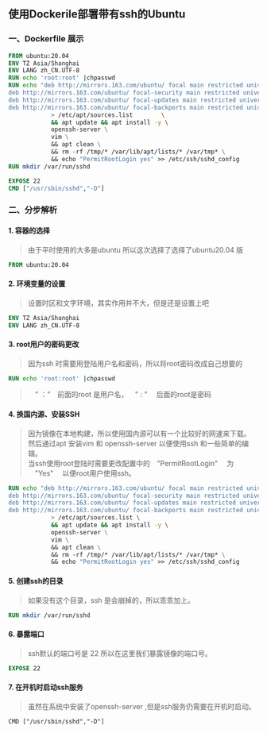 ## 使用Dockerile部署带有ssh的Ubuntu

### 一、Dockerfile 展示
```Dockerfile
FROM ubuntu:20.04 
ENV TZ Asia/Shanghai
ENV LANG zh_CN.UTF-8
RUN echo 'root:root' |chpasswd
RUN echo "deb http://mirrors.163.com/ubuntu/ focal main restricted universe multiverse\n \
deb http://mirrors.163.com/ubuntu/ focal-security main restricted universe multiverse \n \
deb http://mirrors.163.com/ubuntu/ focal-updates main restricted universe multiverse\n	\
deb http://mirrors.163.com/ubuntu/ focal-backports main restricted universe multiverse\n"\
            > /etc/apt/sources.list        \
            && apt update && apt install -y \ 
			openssh-server \
			vim \
			&& apt clean \
			&& rm -rf /tmp/* /var/lib/apt/lists/* /var/tmp* \
			&& echo "PermitRootLogin yes" >> /etc/ssh/sshd_config
RUN mkdir /var/run/sshd

EXPOSE 22
CMD ["/usr/sbin/sshd","-D"]
``` 
### 二、分步解析
#### 1. 容器的选择
>由于平时使用的大多是ubuntu 所以这次选择了选择了ubuntu20.04 版

```Dockerfile
FROM ubuntu:20.04 
```
#### 2. 环境变量的设置
> 设置时区和文字环境，其实作用并不大，但是还是设置上吧
```Dockerfile
ENV TZ Asia/Shanghai
ENV LANG zh_CN.UTF-8
```
#### 3. root用户的密码更改
> 因为ssh 时需要用登陆用户名和密码，所以将root密码改成自己想要的
```Dockerfile
RUN echo 'root:root' |chpasswd
```
> &emsp;" ："&emsp;前面的root 是用户名，&emsp;" : " &emsp;后面的root是密码
#### 4. 换国内源、安装SSH
> 因为镜像在本地构建，所以使用国内源可以有一个比较好的网速来下载。  
然后通过apt 安装vim 和 openssh-server 以便使用ssh 和一些简单的编辑。  
当ssh使用root登陆时需要更改配置中的&emsp;"PermitRootLogin"&emsp; 为 &emsp;"Yes" &emsp;以便root用户使用ssh。
```Dockerfile
RUN echo "deb http://mirrors.163.com/ubuntu/ focal main restricted universe multiverse\n \
deb http://mirrors.163.com/ubuntu/ focal-security main restricted universe multiverse \n \
deb http://mirrors.163.com/ubuntu/ focal-updates main restricted universe multiverse\n	\
deb http://mirrors.163.com/ubuntu/ focal-backports main restricted universe multiverse\n" \
            > /etc/apt/sources.list \
            && apt update && apt install -y \ 
			openssh-server \
			vim \
			&& apt clean \
			&& rm -rf /tmp/* /var/lib/apt/lists/* /var/tmp* \
			&& echo "PermitRootLogin yes" >> /etc/ssh/sshd_config
```
#### 5. 创建ssh的目录
> 如果没有这个目录，ssh 是会崩掉的，所以乖乖加上。
```Dockerfile
RUN mkdir /var/run/sshd
```
#### 6. 暴露端口
> ssh默认的端口号是 22 所以在这里我们暴露镜像的端口号。
```Dockerfile
EXPOSE 22
```
#### 7. 在开机时启动ssh服务
> 虽然在系统中安装了openssh-server ,但是ssh服务仍需要在开机时启动。
```DockerDockerfile
CMD ["/usr/sbin/sshd","-D"]
```